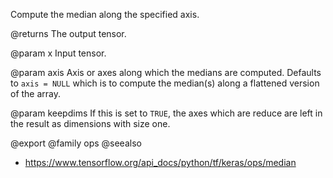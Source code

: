Compute the median along the specified axis.

@returns
    The output tensor.

@param x
Input tensor.

@param axis
Axis or axes along which the medians are computed. Defaults to
`axis = NULL` which is to compute the median(s) along a flattened
version of the array.

@param keepdims
If this is set to `TRUE`, the axes which are reduce
are left in the result as dimensions with size one.

@export
@family ops
@seealso
+ <https://www.tensorflow.org/api_docs/python/tf/keras/ops/median>
